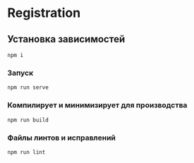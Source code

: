 # Registration

## Установка зависимостей 
```
npm i
```

### Запуск
```
npm run serve
```

### Компилирует и минимизирует для производства
```
npm run build
```

### Файлы линтов и исправлений
```
npm run lint
```


